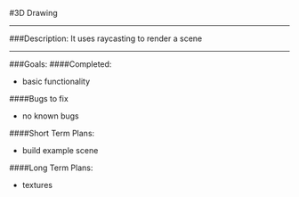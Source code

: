 #3D Drawing

---
###Description:
It uses raycasting to render a scene

---
###Goals:
####Completed:
* basic functionality

####Bugs to fix
* no known bugs

####Short Term Plans:
* build example scene

####Long Term Plans:
* textures